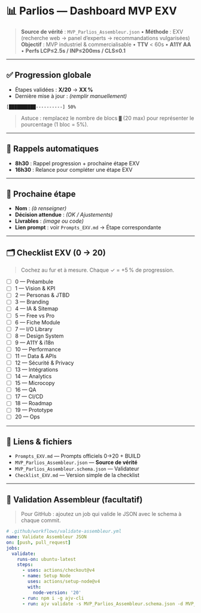 # 📊 Parlios — Dashboard MVP EXV

> **Source de vérité** : `MVP_Parlios_Assembleur.json`  •  **Méthode** : EXV (recherche web → panel d’experts → recommandations vulgarisées)  
> **Objectif** : MVP industriel & commercialisable • **TTV** < 60s • **A11Y AA** • **Perfs LCP≤2.5s / INP≤200ms / CLS≤0.1**

---

## ✅ Progression globale
- Étapes validées : **X/20** → **XX %**
- Dernière mise à jour : _(remplir manuellement)_

```
[██████████----------] 50%
```
> Astuce : remplacez le nombre de blocs `█` (20 max) pour représenter le pourcentage (1 bloc = 5%).

---

## 📅 Rappels automatiques
- **8h30** : Rappel progression + prochaine étape EXV
- **16h30** : Relance pour compléter une étape EXV

---

## 🧭 Prochaine étape
- **Nom** : _(à renseigner)_  
- **Décision attendue** : _(OK / Ajustements)_  
- **Livrables** : _(image ou code)_  
- **Lien prompt** : voir `Prompts_EXV.md` → Étape correspondante

---

## 🗂️ Checklist EXV (0 → 20)
> Cochez au fur et à mesure. Chaque ✓ = +5 % de progression.

- [ ] 0 — Préambule
- [ ] 1 — Vision & KPI
- [ ] 2 — Personas & JTBD
- [ ] 3 — Branding
- [ ] 4 — IA & Sitemap
- [ ] 5 — Free vs Pro
- [ ] 6 — Fiche Module
- [ ] 7 — I/O Library
- [ ] 8 — Design System
- [ ] 9 — A11Y & i18n
- [ ] 10 — Performance
- [ ] 11 — Data & APIs
- [ ] 12 — Sécurité & Privacy
- [ ] 13 — Intégrations
- [ ] 14 — Analytics
- [ ] 15 — Microcopy
- [ ] 16 — QA
- [ ] 17 — CI/CD
- [ ] 18 — Roadmap
- [ ] 19 — Prototype
- [ ] 20 — Ops

---

## 🧾 Liens & fichiers
- `Prompts_EXV.md` — Prompts officiels 0→20 + BUILD
- `MVP_Parlios_Assembleur.json` — **Source de vérité**
- `MVP_Parlios_Assembleur.schema.json` — Validateur
- `Checklist_EXV.md` — Version simple de la checklist

---

## 🧪 Validation Assembleur (facultatif)
> Pour GitHub : ajoutez un job qui valide le JSON avec le schema à chaque commit.

```yaml
# .github/workflows/validate-assembleur.yml
name: Validate Assembleur JSON
on: [push, pull_request]
jobs:
  validate:
    runs-on: ubuntu-latest
    steps:
      - uses: actions/checkout@v4
      - name: Setup Node
        uses: actions/setup-node@v4
        with:
          node-version: '20'
      - run: npm i -g ajv-cli
      - run: ajv validate -s MVP_Parlios_Assembleur.schema.json -d MVP_Parlios_Assembleur.json
```
